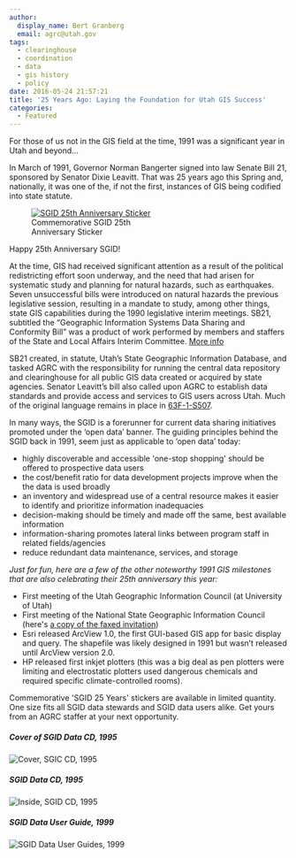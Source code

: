 ```yaml
---
author:
  display_name: Bert Granberg
  email: agrc@utah.gov
tags:
  - clearinghouse
  - coordination
  - data
  - gis history
  - policy
date: 2016-05-24 21:57:21
title: '25 Years Ago: Laying the Foundation for Utah GIS Success'
categories:
  - Featured
---
```


For those of us not in the GIS field at the time, 1991 was a significant year in Utah and beyond...

In March of 1991, Governor Norman Bangerter signed into law Senate Bill 21, sponsored by Senator Dixie Leavitt. That was 25 years ago this Spring and, nationally, it was one of the, if not the first, instances of GIS being codified into state statute.

<figure class="caption caption--right"><a href ="{{ "/images/SGID25YEARS.png" | prepend: site.baseurl }}"><img class="caption__image" src="{{ "/images/SGID25YEARS_small.png" | prepend: site.baseurl }}" alt="SGID 25th Anniversary Sticker" /></a><figcaption class="caption__text">Commemorative SGID 25th<br>Anniversary Sticker</figcaption></figure>

Happy 25th Anniversary SGID!

At the time, GIS had received significant attention as a result of the political redistricting effort soon underway, and the need that had arisen for systematic study and planning for natural hazards, such as earthquakes. Seven unsuccessful bills were introduced on natural hazards the previous legislative session, resulting in a mandate to study, among other things, state GIS capabilities during the 1990 legislative interim meetings. SB21, subtitled the “Geographic Information Systems Data Sharing and Conformity Bill” was a product of work performed by members and staffers of the State and Local Affairs Interim Committee. [More info](https://drive.google.com/file/d/0BxoOAQyOvGgac2wzV3g3X0lmX25oQlk3TDVDQVlwSV9TaVVn/view?usp=sharing)

SB21 created, in statute, Utah’s State Geographic Information Database, and tasked AGRC with the responsibility for running the central data repository and clearinghouse for all public GIS data created or acquired by state agencies. Senator Leavitt’s bill also called upon AGRC to establish data standards and provide access and services to GIS users across Utah. Much of the original language remains in place in [63F-1-S507](https://le.utah.gov/xcode/Title63F/Chapter1/63F-1-S507.html).

In many ways, the SGID is a forerunner for current data sharing initiatives promoted under the ‘open data’ banner. The guiding principles behind the SGID back in 1991, seem just as applicable to ‘open data’ today:

- highly discoverable and accessible 'one-stop shopping' should be offered to prospective data users
- the cost/benefit ratio for data development projects improve when the the data is used broadly
- an inventory and widespread use of a central resource makes it easier to identify and prioritize information inadequacies
- decision-making should be timely and made off the same, best available information
- information-sharing promotes lateral links between program staff in related fields/agencies
- reduce redundant data maintenance, services, and storage

_Just for fun, here are a few of the other noteworthy 1991 GIS milestones that are also celebrating their 25th anniversary this year:_

- First meeting of the Utah Geographic Information Council (at University of Utah)
- First meeting of the National State Geographic Information Council (here's [a copy of the faxed invitation](https://drive.google.com/file/d/0BxoOAQyOvGgaSU1SVEVKS0F5NjF2aVB6OGY4NnJqZlR1ZW5Z/view?usp=sharing))
- Esri released ArcView 1.0, the first GUI-based GIS app for basic display and query. The shapefile was likely designed in 1991 but wasn’t released until ArcView version 2.0.
- HP released first inkjet plotters (this was a big deal as pen plotters were limiting and electrostatic plotters used dangerous chemicals and required specific climate-controlled rooms).

Commemorative 'SGID 25 Years' stickers are available in limited
quantity. One size fits all SGID data stewards and SGID data users alike.
Get yours from an AGRC staffer at your next opportunity.

<div class="grid">
    <div class="grid__col grid__col--1-of-3 text-center">
        <h5 class="text-center">Cover of SGID Data CD, 1995</h5>
        <img alt="Cover, SGIC CD, 1995" src="{{ "/images/SGID_Cover.JPG" | prepend: site.baseurl }}">
    </div>
    <div class="grid__col grid__col--1-of-3 text-center">
        <h5 class="text-center">SGID Data CD, 1995</h5>
        <img alt="Inside, SGID CD, 1995" src="{{ "/images/SGID_CD.JPG" | prepend: site.baseurl }}">
    </div>
    <div class="grid__col grid__col--1-of-3 text-center">
        <h5 class="text-center">SGID Data User Guide, 1999</h5>
        <img alt="SGID Data User Guides, 1999" src="{{ "/images/SGID_UserGuide.JPG" | prepend: site.baseurl }}">
    </div>
</div>
